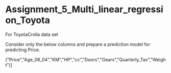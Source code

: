 # Assignment_5_Multi_linear_regression_Toyota

For ToyotaCrolla data set

Consider only the below columns and prepare a prediction model for predicting Price.

("Price","Age_08_04","KM","HP","cc","Doors","Gears","Quarterly_Tax","Weight")]
